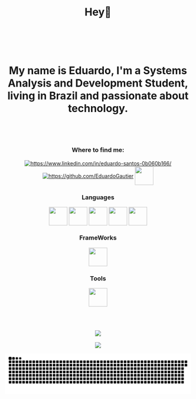 <h1 align="center"> Hey🤙

 <br></br>

 My name is Eduardo, I'm a Systems Analysis and Development Student, living in Brazil and passionate about technology.</h1>


### [](https://github.com/EduardoGautier#where-to-find-me)
<br></br>



<h3 align="center">Where to find me:</h3>

<p align="center">
 <a href="https://www.linkedin.com/in/eduardo-santos-0b060b166/" target="blank"><img align="center" src="https://cdn.jsdelivr.net/npm/simple-icons@3.0.1/icons/linkedin.svg"  alt="https://www.linkedin.com/in/eduardo-santos-0b060b166/" height="50" width="50" /></a>
 <a href="https://github.com/EduardoGautier" target="blank"><img align="center" src="https://cdn.jsdelivr.net/npm/simple-icons@3.0.1/icons/github.svg"  alt="https://github.com/EduardoGautier" height="50" width="50" /></a>
  <a href="mailto:duduchn2011@gmail.com" target="blank"><img align="center" src="https://cdn.jsdelivr.net/npm/simple-icons@3.0.1/icons/gmail.svg"  height="50" width="50" /></a>
 
 
 

 
 <div align="center">
 <h3 align="center">Languages</h3>
 <img align="center" src="https://cdn.jsdelivr.net/npm/simple-icons@3.0.1/icons/java.svg"  height="50" width="50" /></a>
 <img align="center" src="https://cdn.jsdelivr.net/npm/simple-icons@3.0.1/icons/javascript.svg" height="50" width="50" /></a>
 <img align="center" src="https://cdn.jsdelivr.net/npm/simple-icons@3.0.1/icons/typescript.svg"  height="50" width="50" /></a>
  <img align="center" src="https://cdn.jsdelivr.net/npm/simple-icons@3.0.1/icons/html5.svg"  height="50" width="50" /></a>
 <img align="center" src="https://cdn.jsdelivr.net/npm/simple-icons@3.0.1/icons/css3.svg"  height="50" width="50" /></a>

 
 <div align="center">
 <h3 align="center">FrameWorks</h3>
 <img align="center" src="https://cdn.jsdelivr.net/npm/simple-icons@3.0.1/icons/spring.svg"  height="50" width="50" /></a>
 

 
 <div align="center">
 <h3 align="center">Tools</h3>
 <img align="center" src="https://cdn.jsdelivr.net/npm/simple-icons@3.0.1/icons/git.svg"  height="50" width="50" /></a>
 


<br></br>

 

<div align="center">
<p><img align="center" src="https://github-readme-stats.vercel.app/api/top-langs?username=EduardoGautier&show_icons=true&locale=en&layout=compact&theme=dark"/></p>
 
<p><img align="center" src="https://github-readme-stats.vercel.app/api?username=EduardoGautier&show_icons=true&locale=en&theme=dark"/></p>


![Snake animation](https://github.com/EduardoGautier/EduardoGautier/blob/output/github-contribution-grid-snake.svg)
</div>


